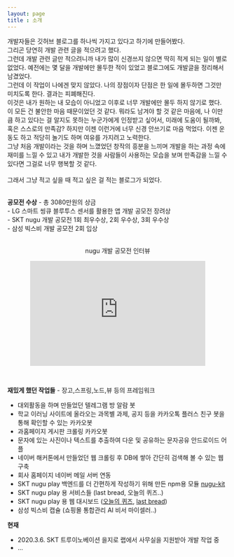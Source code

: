 ```yaml
---
layout: page
title : 소개
---
```


<p class="message">
개발자들은 깃허브 블로그를 하나씩 가지고 있다고 하기에 만들어봤다. <br>
그리곤 당연히 개발 관련 글을 적으려고 했다.<br>
그런데 개발 관련 글만 적으려니까 내가 많이 신경쓰지 않으면 딱히 적게 되는 일이 별로 없었다. 예전에는 몇 달을 개발에만 몰두한 적이 있었고 블로그에도 개발글을 정리해서 남겼었다. <br>
그런데 이 작업이 나에겐 맞지 않았다. 나의 장점이자 단점은 한 일에 몰두하면 그것만 미치도록 한다. 결과는 피폐해진다. <br> 
이것은 내가 원하는 내 모습이 아니었고 이후로 너무 개발에만 몰두 하지 않기로 했다. 이 모든 건 불안한 마음 때문이었던 것 같다. 뭐라도 남겨야 할 것 같은 마음에, 나 이만큼 하고 있다는 걸 알지도 못하는 누군가에게 인정받고 싶어서, 미래에 도움이 될까봐, 혹은 스스로의 만족감? 하지만 이젠 이런거에 너무 신경 안쓰기로 마음 먹었다. 이젠 운동도 하고 적당히 놀기도 하며 여유를 가지려고 노력한다.<br> 
그냥 처음 개발이라는 것을 하며 느꼈었던 창작의 흥분을 느끼며 개발을 하는 과정 속에 재미를 느낄 수 있고 내가 개발한 것을 사람들이 사용하는 모습을 보며 만족감을 느낄 수 있다면 그걸로 너무 행복할 것 같다.<br><br>
그래서 그냥 적고 싶을 때 적고 싶은 걸 적는 블로그가 되었다.
</p>
<br>
<b>공모전 수상</b> - 총 3080만원의 상금<br>
- LG 스마트 씽큐 블루투스 센서를 활용한 앱 개발 공모전 장려상 <br>
- SKT nugu 개발 공모전 1회 최우수상, 2회 우수상, 3회 우수상<br>
- 삼성 빅스비 개발 공모전 2회 입상<br><br>
<p align="middle">nugu 개발 공모전 인터뷰</p>
<p align="middle">
<iframe width="400" height="240" src="https://www.youtube.com/embed/BJPQihWuj9E" frameborder="0" allow="accelerometer; autoplay; encrypted-media; gyroscope; picture-in-picture" allowfullscreen></iframe></p><br>

<b>재밌게 했던 작업들</b> - 장고,스프링,노드,뷰 등의 프레임워크<br>
- 대외활동을 하며 만들었던 텔레그램 방 알람 봇<br>
- 학교 이러닝 사이트에 올라오는 과목별 과제, 공지 등을 카카오톡 플러스 친구 봇을 통해 확인할 수 있는 카카오봇<br>
- 과홈페이지 게시판 크롤링 카카오봇<br>
- 문자에 있는 사진이나 텍스트를 추출하여 다운 및 공유하는 문자공유 안드로이드 어플<br>
- 네이버 해커톤에서 만들었던 웹 크롤링 후 DB에 쌓아 간단히 검색해 볼 수 있는 웹 구축<br>
- 회사 홈페이지 네이버 메일 서버 연동<br>
- SKT nugu play 백엔드를 더 간편하게 작성하기 위해 만든 npm용 모듈 <a href='https://www.npmjs.com/package/nugu-kit'>nugu-kit</a><br>
- SKT nugu play 용 서비스들 (last bread, 오늘의 퀴즈..)<br>
- SKT nugu play 용 웹 대시보드 (<a href='https://www.revoice.kr/app/dashboard#/todayquiz'>오늘의 퀴즈</a>, <a href='https://www.revoice.kr/app/dashboard#/lastbread'>last bread</a>)<br>
- 삼성 빅스비 캡슐 (쇼핑몰 통합관리 AI 비서 마이셀러..)

<b>현재</b><br>
- 2020.3.6. SKT 트루이노베이션 을지로 랩에서 사무실을 지원받아 개발 작업 중
- ...

